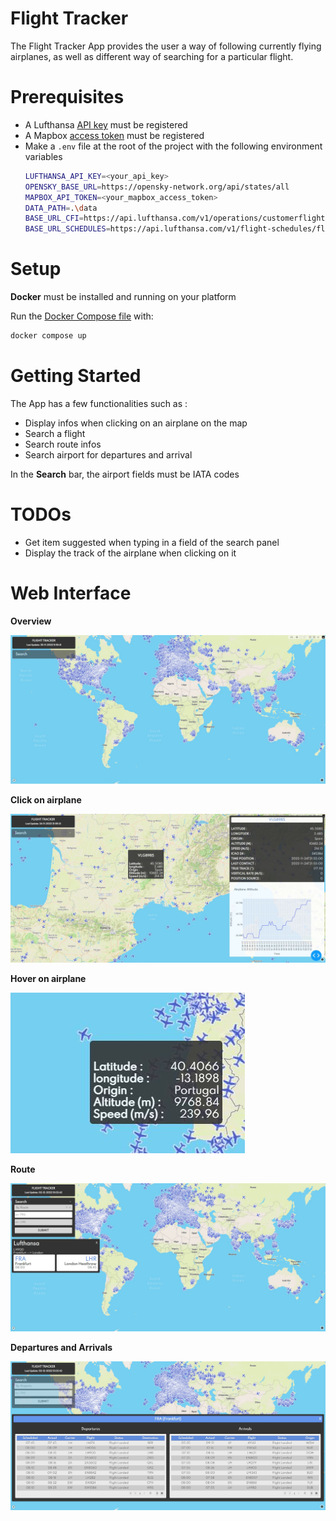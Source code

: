 
# Flight Tracker
The Flight Tracker App provides the user a way of following currently flying airplanes, as well as different way of searching for a particular flight.

# Prerequisites

- A Lufthansa [API key](https://developer.lufthansa.com/) must be registered
- A Mapbox [access token](https://account.mapbox.com/) must be registered
- Make a  `.env` file at the root of the project with the following environment variables
    ```bash
    LUFTHANSA_API_KEY=<your_api_key>
    OPENSKY_BASE_URL=https://opensky-network.org/api/states/all
    MAPBOX_API_TOKEN=<your_mapbox_access_token>
    DATA_PATH=.\data
    BASE_URL_CFI=https://api.lufthansa.com/v1/operations/customerflightinformation/
    BASE_URL_SCHEDULES=https://api.lufthansa.com/v1/flight-schedules/flightschedules/passenger?
    ```

# Setup

**Docker** must be installed and running on your platform

Run the [Docker Compose file](docker-compose.yml) with:

```bash
docker compose up
```
# Getting Started

The App has a few functionalities such as :
- Display infos when clicking on an airplane on the map
- Search a flight
- Search route infos
- Search airport for departures and arrival

In the **Search** bar, the airport fields must be IATA codes

# TODOs

- Get item suggested when typing in a field of the search panel
- Display the track of the airplane when clicking on it

# Web Interface

**Overview**

![Overview](img/start_overview.jpg)

**Click on airplane**

![Click](img/clicked_airplane.jpg)

**Hover on airplane**

![Hover](img/hovered_airplane.jpg)

**Route**

![Route](img/get_route.jpg)

**Departures and Arrivals**

![Departures and Arrivals](img/get_arr_dep.jpg)




